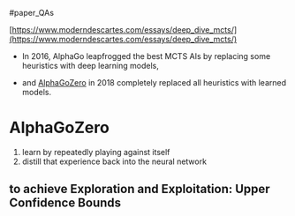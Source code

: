 #paper_QAs  

[https://www.moderndescartes.com/essays/deep_dive_mcts/](https://www.moderndescartes.com/essays/deep_dive_mcts/)

- In 2016, AlphaGo leapfrogged the best MCTS AIs by replacing some heuristics with deep learning models,

- and [AlphaGoZero](https://deepmind.com/blog/alphago-zero-learning-scratch/) in 2018 completely replaced all heuristics with learned models.

# AlphaGoZero

1. learn by repeatedly playing against itself
2. distill that experience back into the neural network

## to achieve Exploration and Exploitation: Upper Confidence Bounds
